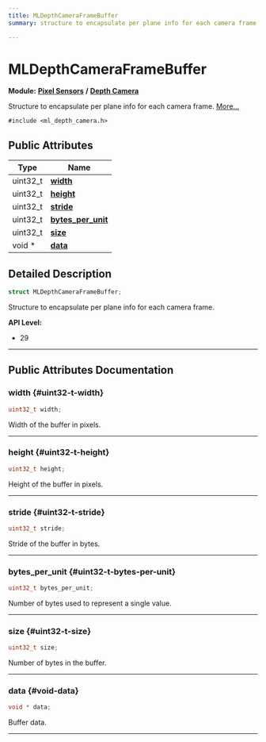 ```yaml
---
title: MLDepthCameraFrameBuffer
summary: structure to encapsulate per plane info for each camera frame. 

---
```


# MLDepthCameraFrameBuffer

**Module:** **[Pixel Sensors](/versioned_docs/version-31-Aug-2023/api-ref/api/Modules/group___pixel_sensors/group___pixel_sensors.md)** **/** **[Depth Camera](/versioned_docs/version-31-Aug-2023/api-ref/api/Modules/group___pixel_sensors/group___d_cam/group___d_cam.md)**



Structure to encapsulate per plane info for each camera frame.  [More...](#detailed-description)


`#include <ml_depth_camera.h>`

## Public Attributes

| Type           | Name           |
| -------------- | -------------- |
| uint32_t | **[width](/versioned_docs/version-31-Aug-2023/api-ref/api/Modules/group___pixel_sensors/group___d_cam/struct_m_l_depth_camera_frame_buffer.md#uint32-t-width)**  |
| uint32_t | **[height](/versioned_docs/version-31-Aug-2023/api-ref/api/Modules/group___pixel_sensors/group___d_cam/struct_m_l_depth_camera_frame_buffer.md#uint32-t-height)**  |
| uint32_t | **[stride](/versioned_docs/version-31-Aug-2023/api-ref/api/Modules/group___pixel_sensors/group___d_cam/struct_m_l_depth_camera_frame_buffer.md#uint32-t-stride)**  |
| uint32_t | **[bytes_per_unit](/versioned_docs/version-31-Aug-2023/api-ref/api/Modules/group___pixel_sensors/group___d_cam/struct_m_l_depth_camera_frame_buffer.md#uint32-t-bytes-per-unit)**  |
| uint32_t | **[size](/versioned_docs/version-31-Aug-2023/api-ref/api/Modules/group___pixel_sensors/group___d_cam/struct_m_l_depth_camera_frame_buffer.md#uint32-t-size)**  |
| void * | **[data](/versioned_docs/version-31-Aug-2023/api-ref/api/Modules/group___pixel_sensors/group___d_cam/struct_m_l_depth_camera_frame_buffer.md#void-data)**  |

## Detailed Description

```cpp
struct MLDepthCameraFrameBuffer;
```

Structure to encapsulate per plane info for each camera frame. 




**API Level:**
  * 29




-----------
## Public Attributes Documentation

### width {#uint32-t-width}

```cpp
uint32_t width;
```


Width of the buffer in pixels. 





-----------

### height {#uint32-t-height}

```cpp
uint32_t height;
```


Height of the buffer in pixels. 





-----------

### stride {#uint32-t-stride}

```cpp
uint32_t stride;
```


Stride of the buffer in bytes. 





-----------

### bytes_per_unit {#uint32-t-bytes-per-unit}

```cpp
uint32_t bytes_per_unit;
```


Number of bytes used to represent a single value. 





-----------

### size {#uint32-t-size}

```cpp
uint32_t size;
```


Number of bytes in the buffer. 





-----------

### data {#void-data}

```cpp
void * data;
```


Buffer data. 





-----------


